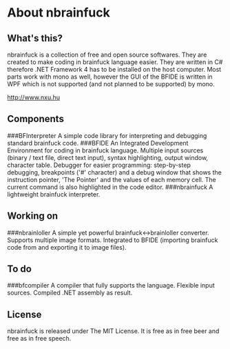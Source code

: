 About nbrainfuck
==========

What's this?
----------

nbrainfuck is a collection of free and open source softwares. They are created to make coding in brainfuck language easier. They are written in C# therefore .NET Framework 4 has to be installed on the host computer. Most parts work with mono as well, however the GUI of the BFIDE is written in WPF which is not supported (and not planned to be supported) by mono.

http://www.nxu.hu

Components
----------
###BFInterpreter
 A simple code library for interpreting and debugging standard brainfuck code. 
###BFIDE
An Integrated Development Environment for coding in brainfuck language. Multiple input sources (binary / text file, direct text input), syntax highlighting, output window, character table. Debugger for easier programming: step-by-step debugging, breakpoints ('#' character) and a debug window that shows the instruction pointer, 'The Pointer' and the values of each memory cell. The current command is also highlighted in the code editor. 
###nbrainfuck 
A lightweight brainfuck interpreter.

Working on
----------
###nbrainloller 
A simple yet powerful brainfuck↔brainloller converter. Supports multiple image formats. Integrated to BFIDE (importing brainfuck code from and exporting it to image files).

To do
----------
###bfcompiler
A compiler that fully supports the language. Flexible input sources. Compiled .NET assembly as result.

License
----------
nbrainfuck is released under The MIT License. It is free as in free beer and free as in free speech.
